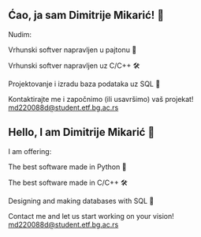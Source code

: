 ## Ćao, ja sam Dimitrije Mikarić! 👋

Nudim:

Vrhunski softver napravljen u pajtonu 🐍

Vrhunski softver napravljen uz C/C++ 🛠️

Projektovanje i izradu baza podataka uz SQL 🧾



Kontaktirajte me i započnimo (ili usavršimo) vaš projekat! md220088d@student.etf.bg.ac.rs


## Hello, I am Dimitrije Mikarić 👋

I am offering:

The best software made in Python 🐍

The best software made in C/C++ 🛠️

Designing and making databases with SQL 🧾



Contact me and let us start working on your vision! md220088d@student.etf.bg.ac.rs



<!--
**TheMikaric/TheMikaric** is a ✨ _special_ ✨ repository because its `README.md` (this file) appears on your GitHub profile.

Here are some ideas to get you started:

- 🔭 I’m currently working on ...
- 🌱 I’m currently learning ...
- 👯 I’m looking to collaborate on ...
- 🤔 I’m looking for help with ...
- 💬 Ask me about ...
- 📫 How to reach me: ...
- 😄 Pronouns: ...
- ⚡ Fun fact: ...
-->
